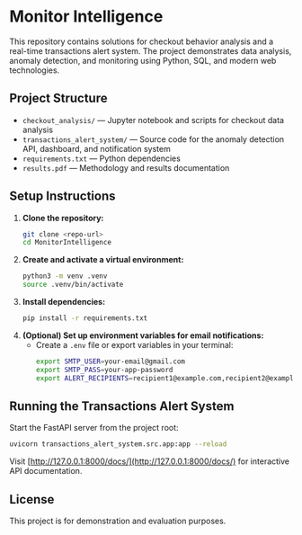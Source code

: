 # Monitor Intelligence

This repository contains solutions for checkout behavior analysis and a real-time transactions alert system. The project demonstrates data analysis, anomaly detection, and monitoring using Python, SQL, and modern web technologies.

## Project Structure
- `checkout_analysis/` — Jupyter notebook and scripts for checkout data analysis
- `transactions_alert_system/` — Source code for the anomaly detection API, dashboard, and notification system
- `requirements.txt` — Python dependencies
- `results.pdf` — Methodology and results documentation

## Setup Instructions
1. **Clone the repository:**
   ```bash
   git clone <repo-url>
   cd MonitorIntelligence
   ```
2. **Create and activate a virtual environment:**
   ```bash
   python3 -m venv .venv
   source .venv/bin/activate
   ```
3. **Install dependencies:**
   ```bash
   pip install -r requirements.txt
   ```
4. **(Optional) Set up environment variables for email notifications:**
   - Create a `.env` file or export variables in your terminal:
     ```bash
     export SMTP_USER=your-email@gmail.com
     export SMTP_PASS=your-app-password
     export ALERT_RECIPIENTS=recipient1@example.com,recipient2@example.com
     ```

## Running the Transactions Alert System
Start the FastAPI server from the project root:
```bash
uvicorn transactions_alert_system.src.app:app --reload
```

Visit [http://127.0.0.1:8000/docs/](http://127.0.0.1:8000/docs/) for interactive API documentation.

## License
This project is for demonstration and evaluation purposes.
